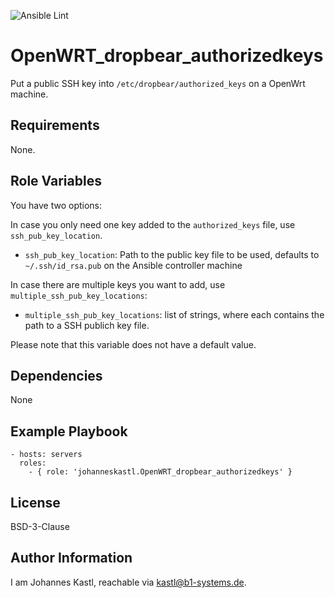 ![Ansible Lint](https://github.com/johanneskastl/ansible-role-OpenWRT_dropbear_authorizedkeys/workflows/Ansible%20Lint/badge.svg)

OpenWRT_dropbear_authorizedkeys
=========

Put a public SSH key into `/etc/dropbear/authorized_keys` on a OpenWrt machine.

Requirements
------------

None.

Role Variables
--------------

You have two options:

In case you only need one key added to the `authorized_keys` file, use `ssh_pub_key_location`.

- `ssh_pub_key_location`: Path to the public key file to be used, defaults to `~/.ssh/id_rsa.pub` on the Ansible controller machine

In case there are multiple keys you want to add, use `multiple_ssh_pub_key_locations`:

- `multiple_ssh_pub_key_locations`: list of strings, where each contains the path to a SSH publich key file.

Please note that this variable does not have a default value.

Dependencies
------------

None

Example Playbook
----------------

    - hosts: servers
      roles:
        - { role: 'johanneskastl.OpenWRT_dropbear_authorizedkeys' }

License
-------

BSD-3-Clause

Author Information
------------------

I am Johannes Kastl, reachable via kastl@b1-systems.de.
